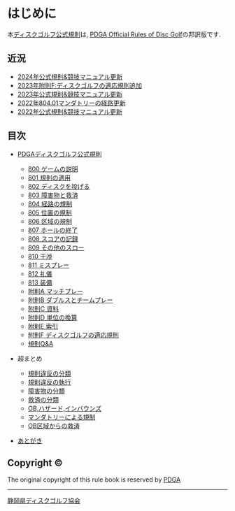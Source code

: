 # はじめに

本[ディスクゴルフ公式規則](index)は,
[PDGA Official Rules of Disc Golf](https://www.pdga.com/rules/official-rules-disc-golf)の邦訳版です.


## 近況

* [2024年公式規則&競技マニュアル更新](https://drive.google.com/file/d/1boR4HMhim6qYjtv6jsai1r2QLZv4tUoS/view)
* [2023年附則F:ディスクゴルフの適応規則追加](https://drive.google.com/file/d/1pqpwrATw00Vn5M8o2lb5KQckR_As1M9E/view)
* [2023年公式規則&競技マニュアル更新](https://docs.google.com/presentation/d/e/2PACX-1vRQKajZr0Ye-F5OrV6IqhB38CLAZqR4_dsFH_J4EXrgopZ83imYkrmh1MvLdnoB-Hw9EiXG8ktZnCPp/pub)
* [2022年804.01マンダトリーの経路更新](https://docs.google.com/presentation/d/e/2PACX-1vSiGej3PzUmYvI-gD5ylHzCo_ixT3W7UpntrLrqsZIOx-D4vW0lrYNmKDUuzqFqYXMyM4t_2wPDdwjV/pub?start=false&loop=false&delayms=3000)
* [2022年公式規則&競技マニュアル更新](https://docs.google.com/presentation/d/e/2PACX-1vRvDwv6ThGpV3tHZipAZ0m_BtGrZu2tNZfGRW7YJUIgbGo4MQuu0MWdwRfGlxehqsO8McxybQdY2RCf/pub)

## 目次

* [PDGAディスクゴルフ公式規則](/index)
    * [800 ゲームの説明](800)
    * [801 規則の適用](801)
    * [802 ディスクを投げる](802)
    * [803 障害物と救済](803)
    * [804 経路の規制](804)
    * [805 位置の規制](805)
    * [806 区域の規制](806)
    * [807 ホールの終了](807)
    * [808 スコアの記録](808)
    * [809 その他のスロー](809)
    * [810 干渉](810)
    * [811 ミスプレー](811)
    * [812 礼儀](812)
    * [813 装備](813)
    * [附則A マッチプレー](appendix-a)
    * [附則B ダブルスとチームプレー](appendix-b)
    * [附則C 資料](appendix-c)
    * [附則D 単位の換算](appendix-d)
    * [附則E 索引](appendix-e)
    * [附則F ディスクゴルフの適応規則](appendix-f)
    * [規則Q&A](qa-index)

* 超まとめ
    * [規則違反の分類](/penalties)
    * [規則違反の執行](/enforcement)
    * [障害物の分類](/obstacles)
    * [救済の分類](/reliefs)
    * [OB,ハザード,インバウンズ](/obhazardinbounds)
    * [マンダトリーによる規制](/mandatory)
    * [OB区域からの救済](/relief-from-ob)
* [あとがき](/postface)

## Copyright ©

The original copyright of this rule book is reserved by [PDGA](https://www.pdga.com)

---

[静岡県ディスクゴルフ協会](https://jpdga-shizuoka.github.io/home)
